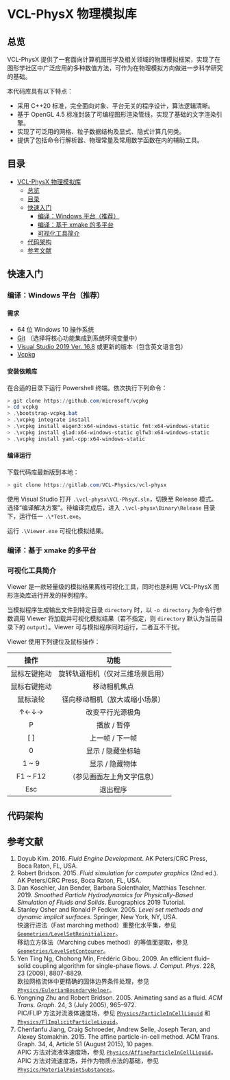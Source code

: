 # VCL-PhysX 物理模拟库

## 总览

VCL-PhysX 提供了一套面向计算机图形学及相关领域的物理模拟框架，实现了在图形学社区中广泛应用的多种数值方法，可作为在物理模拟方向做进一步科学研究的基础。

本代码库具有以下特点：

- 采用 C++20 标准，完全面向对象、平台无关的程序设计，算法逻辑清晰。
- 基于 OpenGL 4.5 标准封装了可编程图形渲染管线，实现了基础的文字渲染引擎。
- 实现了可泛用的网格、粒子数据结构及显式、隐式计算几何类。
- 提供了包括命令行解析器、物理常量及常用数学函数在内的辅助工具。

## 目录

- [VCL-PhysX 物理模拟库](#vcl-physx-物理模拟库)
  - [总览](#总览)
  - [目录](#目录)
  - [快速入门](#快速入门)
    - [编译：Windows 平台（推荐）](#编译windows-平台推荐)
    - [编译：基于 xmake 的多平台](#编译基于-xmake-的多平台)
    - [可视化工具简介](#可视化工具简介)
  - [代码架构](#代码架构)
  - [参考文献](#参考文献)

## 快速入门

### 编译：Windows 平台（推荐）

#### 需求

- 64 位 Windows 10 操作系统
- [Git][getting-started:git] （选择将核心功能集成到系统环境变量中）
- [Visual Studio 2019 Ver. 16.8][getting-started:visual-studio] 或更新的版本（包含英文语言包）
- [Vcpkg][getting-started:vcpkg]

#### 安装依赖库

在合适的目录下运行 Powershell 终端。依次执行下列命令：

``` powershell
> git clone https://github.com/microsoft/vcpkg
> cd vcpkg
> .\bootstrap-vcpkg.bat
> .\vcpkg integrate install
> .\vcpkg install eigen3:x64-windows-static fmt:x64-windows-static
> .\vcpkg install glad:x64-windows-static glfw3:x64-windows-static
> .\vcpkg install yaml-cpp:x64-windows-static
```

#### 编译运行

下载代码库最新版到本地：

``` powershell
> git clone https://gitlab.com/VCL-Physics/vcl-physx
```

使用 Visual Studio 打开 `.\vcl-physx\VCL-PhsyX.sln`，切换至 Release 模式。选择“编译解决方案”。待编译完成后，进入 `.\vcl-physx\Binary\Release` 目录下，运行任一 `.\*Test.exe`。

运行 `.\Viewer.exe` 可视化模拟结果。

### 编译：基于 xmake 的多平台

[getting-started:git]: https://git-scm.com/downloads
[getting-started:visual-studio]: https://visualstudio.microsoft.com/
[getting-started:vcpkg]: https://github.com/microsoft/vcpkg

### 可视化工具简介

Viewer 是一款轻量级的模拟结果离线可视化工具，同时也是利用 VCL-PhysX 图形渲染库进行开发的样例程序。

当模拟程序生成输出文件到特定目录 `directory` 时，以 `-o directory` 为命令行参数调用 Viewer 将加载并可视化模拟结果（若不指定，则 `directory` 默认为当前目录下的 `output`）。Viewer 可与模拟程序同时运行，二者互不干扰。

Viewer 使用下列键位及鼠标操作：

|     操作     |               功能               |
| :----------: | :------------------------------: |
| 鼠标左键拖动 | 旋转轨道相机（仅对三维场景启用） |
| 鼠标右键拖动 |           移动相机焦点           |
|   鼠标滚轮   |  径向移动相机（放大或缩小场景）  |
|     ↑←↓→     |         改变平行光源极角         |
|      P       |           播放 / 暂停            |
|     [ ]      |         上一帧 / 下一帧          |
|      0       |        显示 / 隐藏坐标轴         |
|    1 ~ 9     |         显示 / 隐藏物体          |
|   F1 ~ F12   |    （参见画面左上角文字信息）    |
|     Esc      |             退出程序             |

## 代码架构

## 参考文献

1. Doyub Kim. 2016. *Fluid Engine Development*. AK Peters/CRC Press, Boca Raton, FL, USA.
2. Robert Bridson. 2015. *Fluid simulation for computer graphics* (2nd ed.). AK Peters/CRC Press, Boca Raton, FL, USA.
3. Dan Koschier, Jan Bender, Barbara Solenthaler, Matthias Teschner. 2019. *Smoothed Particle Hydrodynamics for Physically-Based Simulation of Fluids and Solids*. Eurographics 2019 Tutorial.
4. Stanley Osher and Ronald P Fedkiw. 2005. *Level set methods and dynamic implicit surfaces*. Springer, New York, NY, USA.  
   快速行进法（Fast marching method）重整化水平集，参见 [`Geometries/LevelSetReinitializer`](Cores/Geometries/LevelSetReinitializer.h)。  
   移动立方体法（Marching cubes method）的等值面提取，参见 [`Geometries/LevelSetContourer`](Cores/Geometries/LevelSetContourer.h)。
5. Yen Ting Ng, Chohong Min, Frédéric Gibou. 2009. An efficient fluid–solid coupling algorithm for single-phase flows. *J. Comput. Phys*. 228, 23 (2009), 8807-8829.  
   欧拉网格流体中更精确的固体边界条件处理，参见 [`Physics/EulerianBoundaryHelper`](Cores/Physics/EulerianBoundaryHelper.h)。
6. Yongning Zhu and Robert Bridson. 2005. Animating sand as a fluid. *ACM Trans. Graph*. 24, 3 (July 2005), 965–972.  
   PIC/FLIP 方法对流液体速度场，参见 [`Physics/ParticleInCellLiquid`](Cores/Physics/ParticleInCellLiquid.h) 和 [`Physics/FlImplicitParticleLiquid`](Cores/Physics/FlImplicitParticleLiquid.h)。
7. Chenfanfu Jiang, Craig Schroeder, Andrew Selle, Joseph Teran, and Alexey Stomakhin. 2015. The affine particle-in-cell method. ACM Trans. Graph. 34, 4, Article 51 (August 2015), 10 pages.  
   APIC 方法对流液体速度场，参见 [`Physics/AffineParticleInCellLiquid`](Cores/Physics/AffineParticleInCellLiquid.h)。  
   APIC 方法对流速度场，并作为物质点法的基础，参见 [`Physics/MaterialPointSubstances`](Cores/Physics/MaterialPointSubstances.h)。
